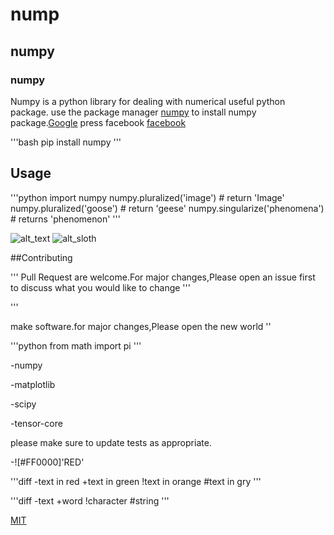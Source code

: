  # nump 
 ## numpy
 ### numpy 
Numpy is a python library for dealing with numerical useful python package.
use the package manager [numpy](https://pip.pypa.io/en/stable/) to install numpy package.[Google](google.com)
press facebook
[facebook](www.facebook.com)


'''bash
pip install numpy
'''

## Usage 

'''python 
import numpy
numpy.pluralized('image') # return 'Image'
numpy.pluralized('goose') # return 'geese'
numpy.singularize('phenomena') # returns 'phenomenon'
'''

![alt_text](https://www.sciencemag.org/sites/default/files/styles/inline__699w__no_aspect/public/dogs_1280p_0.jpg?itok=_Ch9dkfK)
![alt_sloth](https://images.unsplash.com/photo-1536524293309-dec90390d9fd?ixlib=rb-1.2.1&ixid=eyJhcHBfaWQiOjEyMDd9&auto=format&fit=crop&w=334&q=80)

##Contributing

'''
Pull Request are welcome.For major changes,Please open an issue first to discuss what you would like to change
'''

'''

make software.for major changes,Please open the new world
''

'''python 
from math import pi
'''

-numpy

-matplotlib

-scipy

-tensor-core

please make sure to update tests as appropriate.

-![#FF0000]'RED'

'''diff
-text in red 
+text in green
!text in orange
#text in gry 
'''

'''diff
-text
+word
!character
#string
'''

[MIT](https://choosealicense.com/licenses/mit/)

